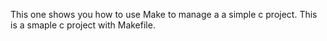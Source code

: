 This one shows you how to use Make to manage a a simple c project.
This is a smaple c project with Makefile.
